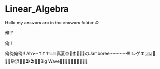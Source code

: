 # Linear_Algebra
Hello my answers are in the Answers folder :D

俺⁉️

俺‼️

俺俺俺俺‼️
Ahh～↑↑↑💥💥真夏🌞🌴🏄🎇🎆🌺のJamboree〜〜〜〜‼️‼️レゲエ🇯🇲💃🙌🏻砂浜🌺🌺🏖🏖🌴🌞Big Wave🌊🌊🌊🌊🌊🌊🌊💥💥💥
